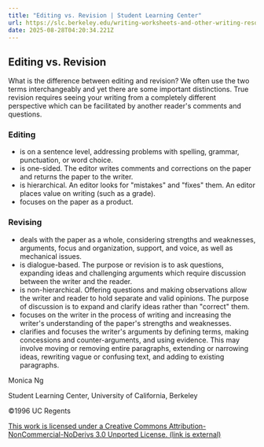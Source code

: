 ```yaml
---
title: "Editing vs. Revision | Student Learning Center"
url: https://slc.berkeley.edu/writing-worksheets-and-other-writing-resources/editing-vs-revision
date: 2025-08-28T04:20:34.221Z
---
```


## Editing vs. Revision 

What is the difference between editing and revision? We often use the two terms interchangeably and yet there are some important distinctions. True revision requires seeing your writing from a completely different perspective which can be facilitated by another reader's comments and questions. 

### Editing 

- is on a sentence level, addressing problems with spelling, grammar, punctuation, or word choice. 
- is one-sided. The editor writes comments and corrections on the paper and returns the paper to the writer. 
- is hierarchical. An editor looks for "mistakes" and "fixes" them. An editor places value on writing (such as a grade). 
- focuses on the paper as a product. 

### Revising 

- deals with the paper as a whole, considering strengths and weaknesses, arguments, focus and organization, support, and voice, as well as mechanical issues. 
- is dialogue-based. The purpose or revision is to ask questions, expanding ideas and challenging arguments which require discussion between the writer and the reader. 
- is non-hierarchical. Offering questions and making observations allow the writer and reader to hold separate and valid opinions. The purpose of discussion is to expand and clarify ideas rather than "correct" them. 
- focuses on the writer in the process of writing and increasing the writer's understanding of the paper's strengths and weaknesses. 
- clarifies and focuses the writer's arguments by defining terms, making concessions and counter-arguments, and using evidence. This may involve moving or removing entire paragraphs, extending or narrowing ideas, rewriting vague or confusing text, and adding to existing paragraphs. 

Monica Ng 

Student Learning Center, University of California, Berkeley 

©1996 UC Regents 

[This work is licensed under a Creative Commons Attribution-NonCommercial-NoDerivs 3.0 Unported License. (link is external) ](http://creativecommons.org/licenses/by-nc-nd/3.0/)